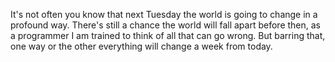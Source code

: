 It's not often you know that next Tuesday the world is going to change in a profound way. There's still a chance the world will fall apart before then, as a programmer I am trained to think of all that can go wrong. But barring that, one way or the other everything will change a week from today.
